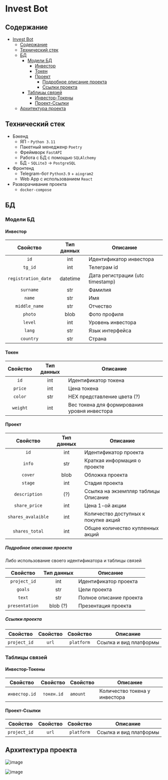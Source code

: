 # Invest Bot

## Содержание
- [Invest Bot](#invest-bot)
  - [Содержание](#содержание)
  - [Технический стек](#технический-стек)
  - [БД](#бд)
    - [Модели БД](#модели-бд)
      - [Инвестор](#инвестор)
      - [Токен](#токен)
      - [Проект](#проект)
        - [Подробное описание проекта](#подробное-описание-проекта)
        - [Ссылки проекта](#ссылки-проекта)
    - [Таблицы связей](#таблицы-связей)
      - [Инвестор-Токены](#инвестор-токены)
      - [Проект-Ссылки](#проект-ссылки)
  - [Архитектура проекта](#архитектура-проекта)


## Технический стек

- Бэкенд
    * ЯП - `Python 3.11`
    * Пакетный менедженр `Poetry`
    * Фреймворк `FastAPI`
    * Работа с БД с помощью `SQLAlchemy`
    * БД - `SQLite3` -> `PostgreSQL`
- Фронтенд
    * Telegram-бот `Python3.9` + `aiogram2`
    * Web App с использованием `React`
- Разворачивание проекта
    * `docker-compose`


## БД

### Модели БД

#### Инвестор

|      Свойство       | Тип данных | Описание                         |
|:-------------------:|:----------:|----------------------------------|
|        `id`         |    int     | Идентификатор инвестора          |
|       `tg_id`       |    int     | Телеграм id                      |
| `registration_date` |  datetime  | Дата регистрации (utc timestamp) |
|      `surname`      |    str     | Фамилия                          |
|       `name`        |    str     | Имя                              |
|    `middle_name`    |    str     | Отчество                         |
|       `photo`       |    blob    | Фото профиля                     |
|       `level`       |    int     | Уровень инвестора                |
|       `lang`        |    str     | Язык интерфейса                  |
|      `country`      |    str     | Страна                           |

#### Токен

| Свойство | Тип данных | Описание                                     |
|:--------:|:----------:|----------------------------------------------|
|   `id`   |    int     | Идентификатор токена                         |
| `price`  |    int     | Цена токена                                  |
| `color`  |    str     | HEX представление цвета (?)                  |
| `weight` |    int     | Вес токена для формирования уровня инвестора |

#### Проект

|      Свойство      | Тип данных | Описание                             |
|:------------------:|:----------:|--------------------------------------|
|        `id`        |    int     | Идентификатор проекта                |
|       `info`       |    str     | Краткая информация о проекте         |
|      `cover`       |    blob    | Обложка проекта                      |
|      `stage`       |    int     | Стадия проекта                       |
|   `description`    |    (?)     | Ссылка на экземпляр таблицы Описание |
|   `share_price`    |    int     | Цена 1-ой акции                      |
| `shares_avalaible` |    int     | Количество доступных к покупке акций |
|   `shares_total`   |    int     | Общее количество купленных акций     |

##### Подробное описание проекта
Либо использование своего идентификатора и таблицы связей

|    Свойство    | Тип данных | Описание                |
|:--------------:|:----------:|-------------------------|
|  `project_id`  |    int     | Идентификатор проекта   |
|    `goals`     |    str     | Цели проекта            |
|     `text`     |    str     | Полное описание проекта |
| `presentation` |  blob (?)  | Презентация проекта     |

##### Ссылки проекта
|   Свойство   | Свойство |  Свойство  | Описание               |
|:------------:|:--------:|:----------:|------------------------|
| `project_id` |  `url`   | `platform` | Ссылка и вид платформы |


### Таблицы связей

#### Инвестор-Токены
|   Свойство    |  Свойство  | Свойство | Описание                      |
|:-------------:|:----------:|----------|-------------------------------|
| `инвестор.id` | `токен.id` | `amount` | Количество токена у инвестора |

#### Проект-Ссылки
|   Свойство   | Свойство |  Свойство  | Описание               |
|:------------:|:--------:|:----------:|------------------------|
| `project_id` |  `url`   | `platform` | Ссылка и вид платформы |

## Архитектура проекта

![image](https://github.com/Eytes/InvestBot/assets/67365128/e30e26a7-6020-45e6-a920-7898b138738b)

![image](https://github.com/Eytes/InvestBot/assets/67365128/4fa756f4-0c87-43c3-b361-e7c35f43e096)


